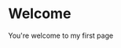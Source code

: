 <html>
  <head>
    <title>My first site</title>
  </head>
  <body>
    <h1>Welcome</h1>
    <p>You're welcome to my first page</p>
  </body>
</html>
